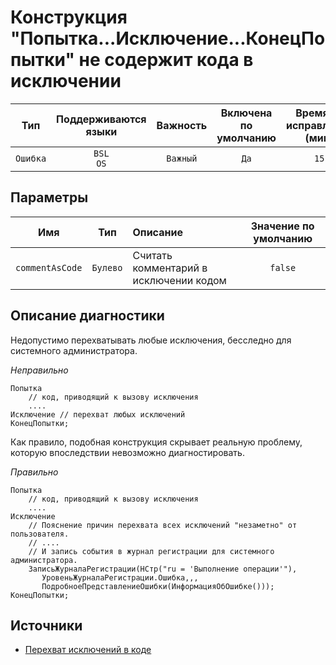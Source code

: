 # Конструкция "Попытка...Исключение...КонецПопытки" не содержит кода в исключении

| Тип | Поддерживаются<br/>языки | Важность | Включена<br/>по умолчанию | Время на<br/>исправление (мин) | Тэги |
| :-: | :-: | :-: | :-: | :-: | :-: |
| `Ошибка` | `BSL`<br/>`OS` | `Важный` | `Да` | `15` | `standard`<br/>`badpractice` |

## Параметры 

| Имя | Тип | Описание | Значение по умолчанию |
| :-: | :-: | :-- | :-: |
| `commentAsCode` | `Булево` | Считать комментарий в исключении кодом | `false` |

<!-- Блоки выше заполняются автоматически, не трогать -->
## Описание диагностики

Недопустимо перехватывать любые исключения, бесследно для системного администратора.

*Неправильно*

```bsl
Попытка 
    // код, приводящий к вызову исключения
    ....
Исключение // перехват любых исключений
КонецПопытки;

```

Как правило, подобная конструкция скрывает реальную проблему, которую впоследствии невозможно диагностировать. 

*Правильно*

```bsl
Попытка 
    // код, приводящий к вызову исключения
    ....
Исключение
    // Пояснение причин перехвата всех исключений "незаметно" от пользователя.
    // ....
    // И запись события в журнал регистрации для системного администратора.
    ЗаписьЖурналаРегистрации(НСтр("ru = 'Выполнение операции'"),
       УровеньЖурналаРегистрации.Ошибка,,,
       ПодробноеПредставлениеОшибки(ИнформацияОбОшибке()));
КонецПопытки;
```

## Источники

* [Перехват исключений в коде](https://its.1c.ru/db/v8std#content:499:hdoc)
